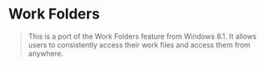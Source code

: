 # Work Folders

> This is a port of the Work Folders feature from Windows 8.1. It allows users to consistently access their work files and access them from anywhere.